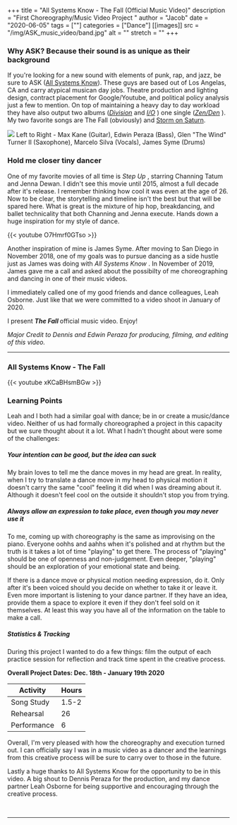 +++
title = "All Systems Know - The Fall (Official Music Video)"
description = "First Choreography/Music Video Project "
author = "Jacob"
date = "2020-06-05"
tags = [""]
categories = ["Dance"]
[[images]]
  src = "/img/ASK_music_video/band.jpg"
  alt = ""
  stretch = ""
+++


### Why ASK? Because their sound is as unique as their background

If you're looking for a new sound with elements of punk, rap, and jazz, be sure to ASK (<a href="https://allsystemsknow.bandcamp.com/album/i-o" target="_blank">All Systems Know</a>). These guys are based out of Los Angelas, CA and carry atypical musican day jobs. Theatre production and lighting design, contract placement for Google/Youtube, and political policy analysis just a few to mention. On top of maintaining a heavy day to day workload they have also output two albums (<i><a href="https://allsystemsknow.bandcamp.com/album/division" target="_blank">Division</a> </i> and <i> <a href="https://allsystemsknow.bandcamp.com/album/i-o" target="_blank">I/O</a> </i>) one single (<i><a href="https://allsystemsknow.bandcamp.com/track/zen-den" target="_blank">Zen/Den</a> </i>). My two favorite songs are The Fall (obviously) and <a href="https://www.youtube.com/watch?v=7uB6aSgAlss" target="_blank">Storm on Saturn</a>. 

<picture>
    <img src="/img/ASK_music_video/bandpic.jpg">
</picture>
Left to Right - Max Kane (Guitar), Edwin Peraza (Bass), Glen "The Wind" Turner II (Saxophone), Marcelo Silva (Vocals), James Syme (Drums)

### Hold me closer tiny dancer

One of my favorite movies of all time is <i> Step Up </I>, starring Channing Tatum and Jenna Dewan. I didn't see this movie until 2015, almost a full decade after it's release. I remember thinking how cool it was even at the age of 26. Now to be clear, the storytelling and timeline isn't the best but that will be spared here. What is great is the mixture of hip hop, breakdancing, and ballet technicality that both Channing and Jenna execute. Hands down a huge inspiration for my style of dance.  

{{< youtube O7Hmrf0GTso >}}

Another inspiration of mine is James Syme. After moving to San Diego in November 2018, one of my goals was to pursue dancing as a side hustle just as James was doing with <i> All Systems Know </i>. In November of 2019, James gave me a call and asked about the possibilty of me choreographing and dancing in one of their music videos.

I immediately called one of my good friends and dance colleagues, Leah Osborne. Just like that we were committed to a video shoot in January of 2020. 

I present <b> <i> The Fall </b> </i> official music video. Enjoy!

<i> Major Credit to Dennis and Edwin Peraza for producing, filming, and editing of this video. </i>

<!--more-->
---
### All Systems Know - The Fall 

{{< youtube xKCaBHsmBGw >}}

###  Learning Points

Leah and I both had a similar goal with dance; be in or create a music/dance video. Neither of us had formally choreographed a project in this capacity but we sure thought about it a lot. What I hadn't thought about were some of the challenges:
##### Your intention can be good, but the idea can suck
My brain loves to tell me the dance moves in my head are great. In reality, when I try to translate a dance move in my head to physical motion it doesn't carry the same "cool" feeling it did when I was dreaming about it. Although it doesn't feel cool on the outside it shouldn't stop you from trying. 

##### Always allow an expression to take place, even though you may never use it
To me, coming up with choreography is the same as improvising on the piano. Everyone oohhs and aahhs when it's polished and at rhythm but the truth is it takes a lot of time "playing" to get there. The process of "playing" should be one of openness and non-judgement. Even deeper, "playing" should be an exploration of your emotional state and being. 

If there is a dance move or physical motion needing expression, do it. Only after it's been voiced should you decide on whether to take it or leave it. Even more important is listening to your dance partner. If they have an idea, provide them a space to explore it even if they don't feel sold on it themselves. At least this way you have all of the information on the table to make a call.

##### Statistics & Tracking

During this project I wanted to do a few things: film the output of each practice session for reflection and track time spent in the creative process.

<b> Overall Project Dates: Dec. 18th - January 19th 2020 </b>

  Activity | Hours
--------|------
Song Study | 1.5-2
Rehearsal | 26
Performance | 6


Overall, I'm very pleased with how the choreography and execution turned out. I can officially say I was in a music video as a dancer and the learnings from this creative process will be sure to carry over to those in the future. 

Lastly a huge thanks to All Systems Know for the opportunity to be in this video. A big shout to Dennis Peraza for the production, and my dance partner Leah Osborne for being supportive and encouraging through the creative process.



<br>


---
